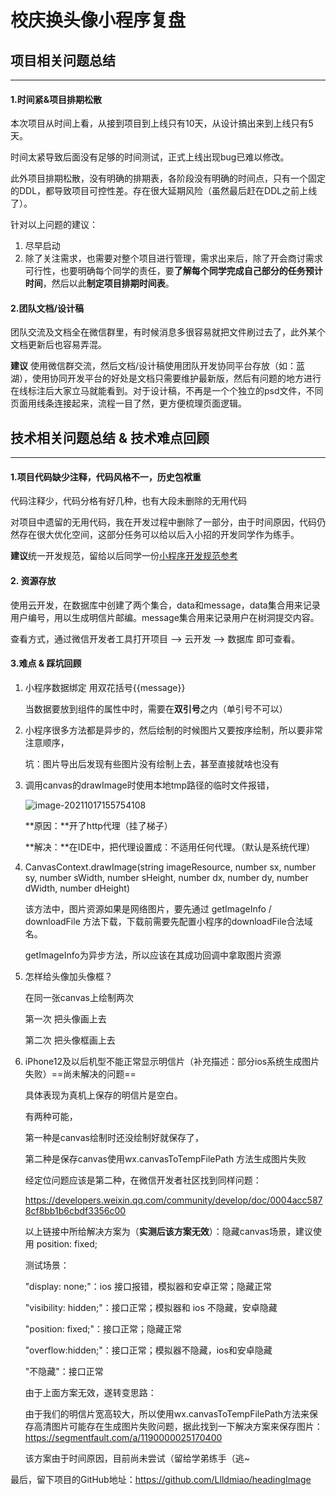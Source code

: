 # 校庆换头像小程序复盘

## 项目相关问题总结 

---

####  1.时间紧&项目排期松散

本次项目从时间上看，从接到项目到上线只有10天，从设计搞出来到上线只有5天。

时间太紧导致后面没有足够的时间测试，正式上线出现bug已难以修改。

此外项目排期松散，没有明确的排期表，各阶段没有明确的时间点，只有一个固定的DDL，都导致项目可控性差。存在很大延期风险（虽然最后赶在DDL之前上线了）。

针对以上问题的建议：

1. 尽早启动
2. 除了关注需求，也需要对整个项目进行管理，需求出来后，除了开会商讨需求可行性，也要明确每个同学的责任，要**了解每个同学完成自己部分的任务预计时间**，然后以此**制定项目排期时间表**。

#### 2.团队文档/设计稿

团队交流及文档全在微信群里，有时候消息多很容易就把文件刷过去了，此外某个文档更新后也容易弄混。

**建议** 使用微信群交流，然后文档/设计稿使用团队开发协同平台存放（如：蓝湖），使用协同开发平台的好处是文档只需要维护最新版，然后有问题的地方进行在线标注后大家立马就能看到。对于设计稿，不再是一个个独立的psd文件，不同页面用线条连接起来，流程一目了然，更方便梳理页面逻辑。

## 技术相关问题总结 & 技术难点回顾

---

#### 1.项目代码缺少注释，代码风格不一，历史包袱重

代码注释少，代码分格有好几种，也有大段未删除的无用代码

对项目中遗留的无用代码，我在开发过程中删除了一部分，由于时间原因，代码仍然存在很大优化空间，这部分任务可以给以后入小招的开发同学作为练手。

**建议**统一开发规范，留给以后同学一份[小程序开发规范参考](https://ld246.com/article/1539740402824)

#### 2. 资源存放

使用云开发，在数据库中创建了两个集合，data和message，data集合用来记录用户编号，用以生成明信片邮编。message集合用来记录用户在树洞提交内容。

查看方式，通过微信开发者工具打开项目 --> 云开发 --> 数据库 即可查看。

#### 3.难点 & 踩坑回顾

1. 小程序数据绑定 用双花括号{{message}} 

   当数据要放到组件的属性中时，需要在**双引号**之内（单引号不可以）

2. 小程序很多方法都是异步的，然后绘制的时候图片又要按序绘制，所以要非常注意顺序，

   坑：图片导出后发现有些图片没有绘制上去，甚至直接就啥也没有

3. 调用canvas的drawImage时使用本地tmp路径的临时文件报错，

   ![image-20211017155754108](https://s2.loli.net/2022/01/03/lIRH1nDTbNK4w5E.png)

   **原因：**开了http代理（挂了梯子）

   **解决：**在IDE中，把代理设置成：不适用任何代理。（默认是系统代理）

4. CanvasContext.drawImage(string imageResource, number sx, number sy, number sWidth, number sHeight, number dx, number dy, number dWidth, number dHeight)

   该方法中，图片资源如果是网络图片，要先通过 getImageInfo / downloadFile 方法下载，下载前需要先配置小程序的downloadFile合法域名。

   getImageInfo为异步方法，所以应该在其成功回调中拿取图片资源

5. 怎样给头像加头像框？

   在同一张canvas上绘制两次

   第一次 把头像画上去

   第二次 把头像框画上去

6. iPhone12及以后机型不能正常显示明信片（补充描述：部分ios系统生成图片失败）==尚未解决的问题==

   具体表现为真机上保存的明信片是空白。

   有两种可能，

   第一种是canvas绘制时还没绘制好就保存了，

   第二种是保存canvas使用wx.canvasToTempFilePath 方法生成图片失败

   经定位问题应该是第二种，在微信开发者社区找到同样问题：

   https://developers.weixin.qq.com/community/develop/doc/0004acc5878cf8bb1b6cbdf3356c00

   以上链接中所给解决方案为（**实测后该方案无效**）：隐藏canvas场景，建议使用 position: fixed;

   测试场景：

   "display: none;"：ios 接口报错，模拟器和安卓正常；隐藏正常

   "visibility: hidden;"：接口正常；模拟器和 ios 不隐藏，安卓隐藏

   "position: fixed;"：接口正常；隐藏正常

   "overflow:hidden;"：接口正常；模拟器不隐藏，ios和安卓隐藏

   "不隐藏"：接口正常

   

   由于上面方案无效，遂转变思路：

    由于我们的明信片宽高较大，所以使用wx.canvasToTempFilePath方法来保存高清图片可能存在生成图片失败问题，据此找到一下解决方案来保存图片：https://segmentfault.com/a/1190000025170400

   该方案由于时间原因，目前尚未尝试（留给学弟练手（逃~

   

最后，留下项目的GitHub地址：https://github.com/Llldmiao/headingImage



